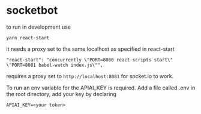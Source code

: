 # socketbot

to run in development use
```
yarn react-start
```

it needs a proxy set to the same localhost as specified in react-start

```
"react-start": "concurrently \"PORT=8080 react-scripts start\" \"PORT=8081 babel-watch index.js\"",
```

requires a proxy set to `http://localhost:8081` for socket.io to work.

To run an env variable for the APIAI_KEY is required. Add a file called .env in the root directory, add your key by declaring

```
APIAI_KEY=<your token>
```
